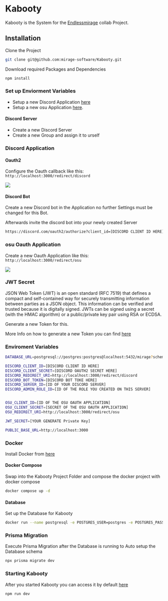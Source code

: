 
# Kabooty

Kabooty is the System for the [Endlessmirage](https://endlessmirage.net) collab Project.

## Installation

Clone the Project

```bash
git clone git@github.com:mirage-software/Kabooty.git
```
Download required Packages and Dependencies
```bash
npm install
```
### Set up Enviorment Variables  
  
- Setup a new Discord Application [here](https://discord.com/developers/applications)  
- Setup a new osu Application [here](https://osu.ppy.sh/home/account/edit#new-oauth-application).

#### Discord Server

- Create a new Discord Server
- Create a new Group and assign it to urself

### Discord Application

#### Oauth2

Configure the Oauth callback like this: `http://localhost:3000/redirect/discord`

![](https://i.imgur.com/RMbclG9.png)

#### Discord Bot

Create a new Discord bot in the Application no further Settings must be changed for this Bot.

Afterwards invite the discord bot into your newly created Server

```bash
https://discord.com/oauth2/authorize?client_id=[DISCORD CLIENT ID HERE]&permision=8&scope=bot%20applications.commands
```

### osu Oauth Application

Create a new Oauth Application like this: `http://localhost:3000/redirect/osu`

![](https://i.imgur.com/a418T9F.png)

### JWT Secret  

JSON Web Token (JWT) is an open standard (RFC 7519) that defines a compact and self-contained way for securely transmitting information between parties as a JSON object. This information can be verified and trusted because it is digitally signed. JWTs can be signed using a secret (with the HMAC algorithm) or a public/private key pair using RSA or ECDSA.  

Generate a new Token for this.

More Info on how to generate a new Token you can find [here](https://www.ssh.com/academy/ssh/keygen)

### Enviroment Variables
```bash
DATABASE_URL=postgresql://postgres:postgres@localhost:5432/mirage?schema=public

DISCORD_CLIENT_ID=[DISCORD CLIENT ID HERE]
DISCORD_CLIENT_SECRET=[DISCORD OAUTH2 SECRET HERE]
DISCORD_REDIRECT_URI=http://localhost:3000/redirect/discord
DISCORD_BOT_TOKEN=[DISCORD BOT TOKE HERE]
DISCORD_SERVER_ID=[ID OF YOUR DISCORD SERVER]
DISCORD_ADMIN_ROLE_ID=[ID OF THE ROLE YOU CREATED ON THIS SERVER]


OSU_CLIENT_ID=[ID OF THE OSU OAUTH APPLICATION]
OSU_CLIENT_SECRET=[SECRET OF THE OSU OAUTH APPLICATION]
OSU_REDIRECT_URI=http://localhost:3000/redirect/osu

JWT_SECRET=[YOUR GENERATE Private Key]

PUBLIC_BASE_URL=http://localhost:3000
```

### Docker

Install Docker from [here](https://www.docker.com/products/docker-desktop/)

#### Docker Compose
Swap into the Kabooty Project Folder and compose the docker project with docker compose
```bash
docker compose up -d
```

#### Database

Set up the Database for Kabooty

```bash
docker run --name postgresql -e POSTGRES_USER=postgres -e POSTGRES_PASSWORD=postgres -p 5432:5432 -v /data:/var/lib/postgresql/data -d postgres
```

### Prisma Migration

Execute Prisma Migration after the Database is running to Auto setup the Database schema

```bash
npx prisma migrate dev
```

### Starting Kabooty

After you started Kabooty you can access it by default [here](http://localhost:3000)

```bash
npm run dev
```
